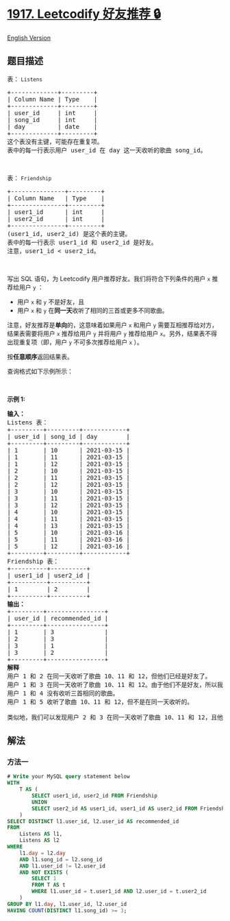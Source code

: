 # [1917. Leetcodify 好友推荐 🔒](https://leetcode.cn/problems/leetcodify-friends-recommendations)

[English Version](/solution/1900-1999/1917.Leetcodify%20Friends%20Recommendations/README_EN.md)

<!-- tags:数据库 -->

## 题目描述

<!-- 这里写题目描述 -->

<p>表： <code>Listens</code></p>

<pre>
+-------------+---------+
| Column Name | Type    |
+-------------+---------+
| user_id     | int     |
| song_id     | int     |
| day         | date    |
+-------------+---------+
这个表没有主键，可能存在重复项。
表中的每一行表示用户 user_id 在 day 这一天收听的歌曲 song_id。
</pre>

<p>&nbsp;</p>

<p>表： <code>Friendship</code></p>

<pre>
+---------------+---------+
| Column Name   | Type    |
+---------------+---------+
| user1_id      | int     |
| user2_id      | int     |
+---------------+---------+
(user1_id, user2_id) 是这个表的主键。
表中的每一行表示 user1_id 和 user2_id 是好友。
注意，user1_id &lt; user2_id。
</pre>

<p>&nbsp;</p>

<p>写出 SQL 语句，为 Leetcodify 用户推荐好友。我们将符合下列条件的用户 <code>x</code> 推荐给用户 <code>y</code> ：</p>

<ul>
	<li>用户 <code>x</code> 和 <code>y</code> 不是好友，且</li>
	<li>用户 <code>x</code> 和 <code>y</code> 在<strong>同一天</strong>收听了相同的三首或更多不同歌曲。</li>
</ul>

<p>注意，好友推荐是<strong>单向</strong>的，这意味着如果用户 <code>x</code> 和用户 <code>y</code> 需要互相推荐给对方，结果表需要将用户 <code>x</code> 推荐给用户 <code>y</code> 并将用户 <code>y</code> 推荐给用户 <code>x</code>。另外，结果表不得出现重复项（即，用户 <code>y</code> 不可多次推荐给用户 <code>x</code> ）。</p>

<p>按<strong>任意顺序</strong>返回结果表。</p>

<p>查询格式如下示例所示：</p>

<p>&nbsp;</p>

<p><strong>示例 1:</strong></p>

<pre>
<strong>输入：</strong>
Listens 表：
+---------+---------+------------+
| user_id | song_id | day        |
+---------+---------+------------+
| 1       | 10      | 2021-03-15 |
| 1       | 11      | 2021-03-15 |
| 1       | 12      | 2021-03-15 |
| 2       | 10      | 2021-03-15 |
| 2       | 11      | 2021-03-15 |
| 2       | 12      | 2021-03-15 |
| 3       | 10      | 2021-03-15 |
| 3       | 11      | 2021-03-15 |
| 3       | 12      | 2021-03-15 |
| 4       | 10      | 2021-03-15 |
| 4       | 11      | 2021-03-15 |
| 4       | 13      | 2021-03-15 |
| 5       | 10      | 2021-03-16 |
| 5       | 11      | 2021-03-16 |
| 5       | 12      | 2021-03-16 |
+---------+---------+------------+
Friendship 表：
+----------+----------+
| user1_id | user2_id |
+----------+----------+
| 1        | 2        |
+----------+----------+
<strong>输出：</strong>
+---------+----------------+
| user_id | recommended_id |
+---------+----------------+
| 1       | 3              |
| 2       | 3              |
| 3       | 1              |
| 3       | 2              |
+---------+----------------+
<strong>解释</strong>
用户 1 和 2 在同一天收听了歌曲 10、11 和 12，但他们已经是好友了。
用户 1 和 3 在同一天收听了歌曲 10、11 和 12。由于他们不是好友，所以我们给他们互相推荐为好友。
用户 1 和 4 没有收听三首相同的歌曲。
用户 1 和 5 收听了歌曲 10、11 和 12，但不是在同一天收听的。

类似地，我们可以发现用户 2 和 3 在同一天收听了歌曲 10、11 和 12，且他们不是好友，所以我们给他们互相推荐为好友。
</pre>

## 解法

### 方法一

<!-- tabs:start -->

```sql
# Write your MySQL query statement below
WITH
    T AS (
        SELECT user1_id, user2_id FROM Friendship
        UNION
        SELECT user2_id AS user1_id, user1_id AS user2_id FROM Friendship
    )
SELECT DISTINCT l1.user_id, l2.user_id AS recommended_id
FROM
    Listens AS l1,
    Listens AS l2
WHERE
    l1.day = l2.day
    AND l1.song_id = l2.song_id
    AND l1.user_id != l2.user_id
    AND NOT EXISTS (
        SELECT 1
        FROM T AS t
        WHERE l1.user_id = t.user1_id AND l2.user_id = t.user2_id
    )
GROUP BY l1.day, l1.user_id, l2.user_id
HAVING COUNT(DISTINCT l1.song_id) >= 3;
```

<!-- tabs:end -->

<!-- end -->
